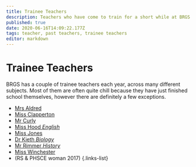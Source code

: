 ```yaml
---
title: Trainee Teachers
description: Teachers who have come to train for a short while at BRGS
published: true
date: 2020-06-16T14:09:22.177Z
tags: teacher, past teachers, trainee teachers
editor: markdown
---
```


# Trainee Teachers
BRGS has a couple of trainee teachers each year, across many different subjects. Most of them are often quite chill because they have just finished school themselves, however there are definitely a few exceptions.

- [Mrs Aldred](/teachers/past/mrs-aldred)
- [Miss Clapperton](/teachers/trainee/miss-clapperton)
- [Mr Curly](/teachers/trainee/mr-curly)
- [Miss Hood *English*](/teachers/trainee/miss-hood)
- [Miss Jones](/teachers/trainee/miss-jones)
- [Dr Kieth *Biology*](/teachers/trainee/dr-kieth)
- [Mr Rimmer *History*](/teachers/trainee/mr-rimmer)
- [Miss Winchester](/teachers/past/miss-winchester)
- (RS & PHSCE woman 2017)
{.links-list}